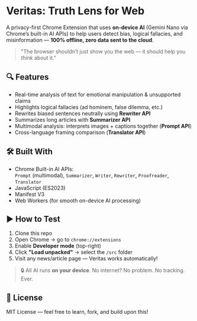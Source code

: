 # Veritas: Truth Lens for Web

A privacy-first Chrome Extension that uses **on-device AI** (Gemini Nano via Chrome’s built-in AI APIs) to help users detect bias, logical fallacies, and misinformation — **100% offline, zero data sent to the cloud**.

> "The browser shouldn’t just show you the web — it should help you *think* about it."  

## 🔍 Features
- Real-time analysis of text for emotional manipulation & unsupported claims  
- Highlights logical fallacies (ad hominem, false dilemma, etc.)  
- Rewrites biased sentences neutrally using **Rewriter API**  
- Summarizes long articles with **Summarizer API**  
- Multimodal analysis: interprets images + captions together (**Prompt API**)  
- Cross-language framing comparison (**Translator API**)  

## 🛠️ Built With
- Chrome Built-in AI APIs:  
  `Prompt` (multimodal), `Summarizer`, `Writer`, `Rewriter`, `Proofreader`, `Translator`  
- JavaScript (ES2023)  
- Manifest V3  
- Web Workers (for smooth on-device AI processing)

## ▶️ How to Test
1. Clone this repo  
2. Open Chrome → go to `chrome://extensions`  
3. Enable **Developer mode** (top-right)  
4. Click **"Load unpacked"** → select the `/src` folder  
5. Visit any news/article page — Veritas works automatically!

> 🔒 All AI runs **on your device**. No internet? No problem. No tracking. Ever.

## 📜 License
MIT License — feel free to learn, fork, and build upon this!
